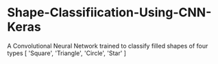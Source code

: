 # Shape-Classifiication-Using-CNN-Keras
A Convolutional Neural Network trained to classify filled shapes of four types [ 'Square', 'Triangle', 'Circle', 'Star' ]
